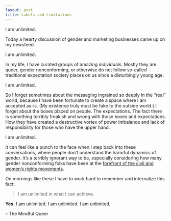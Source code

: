```yaml
---
layout: post
title: Labels and Limitations
---
```


I am unlimited.

Today a hearty discussion of gender and marketing businesses came up on my newsfeed.

I am unlimited.

In my life, I have curated groups of amazing individuals. Mostly they are queer, gender nonconforming, or otherwise do not follow so-called traditional expectation society places on us since a disturbingly young age.

I am unlimited.

So I forget sometimes about the messaging ingrained so deeply in the “real” world, because I have been fortunate to create a space where I am accepted as-is. (My existence truly must be fake to the outside world.) I forget about the boxes placed on people. The expectations. The fact there is something terribly freakish and wrong with those boxes and expectations. How they have created a destructive vortex of power imbalance and lack of responsibility for those who have the upper hand.

I am unlimited.

It can feel like a punch to the face when I step back into these conversations, where people don’t understand the harmful dynamics of gender. It’s a terribly ignorant way to be, especially considering how many gender nonconforming folks have been at the [forefront of the civil and women’s rights movements](https://www.advocate.com/advocate50/2017/5/01/these-trans-revolutionaires-are-unforgettable). 

On mornings like these I have to work hard to remember and internalize this fact:

> I am unlimited in what I can achieve.

**Yes.** I am unlimited. I am unlimited. I am unlimited. 

– The Mindful Queer
